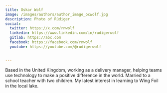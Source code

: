 ```yaml
---
title: Oskar Wolf
image: /images/authors/author_image_ocwolf.jpg
description: Photo of Rüdiger
social:
  twitter: https://x.com/rnwolf
  linkedin: https://www.linkedin.com/in/rudigerwolf
  gitlab: https://abc.com
  facebook: https://facebook.com/rnwolf
  youtube: https://youtube.com/@rudigerwolf
  

---
```


Based in the United Kingdom, working as a delivery manager, helping teams use technology to make a positive difference in the world. Married to a school teacher with two children. 
My latest interest in learning to Wing Foil in the local lake.
